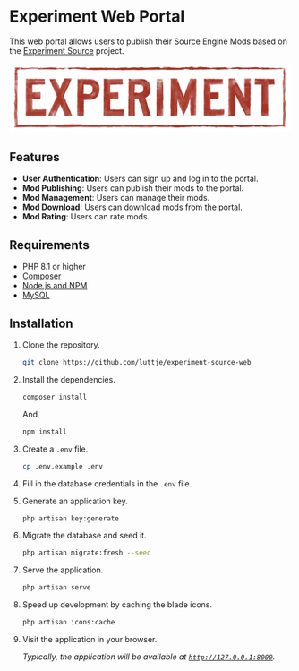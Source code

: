 # Experiment Web Portal

This web portal allows users to publish their Source Engine Mods based on the [Experiment Source](https://github.com/luttje/experiment-source) project.

<div align="middle">

![Experiment Redux logo](./logo.png)

</div>

## Features

- **User Authentication**: Users can sign up and log in to the portal.
- **Mod Publishing**: Users can publish their mods to the portal.
- **Mod Management**: Users can manage their mods.
- **Mod Download**: Users can download mods from the portal.
- **Mod Rating**: Users can rate mods.

## Requirements

- PHP 8.1 or higher
- [Composer](https://getcomposer.org)
- [Node.js and NPM](https://nodejs.org)
- [MySQL](https://www.mysql.com)

## Installation

1. Clone the repository.

    ```bash
    git clone https://github.com/luttje/experiment-source-web
    ```

2. Install the dependencies.

    ```bash
    composer install
    ```

    And

    ```bash
    npm install
    ```

3. Create a `.env` file.

    ```bash
    cp .env.example .env
    ```

4. Fill in the database credentials in the `.env` file.

5. Generate an application key.

    ```bash
    php artisan key:generate
    ```

6. Migrate the database and seed it.

    ```bash
    php artisan migrate:fresh --seed
    ```

7. Serve the application.

    ```bash
    php artisan serve
    ```

8. Speed up development by caching the blade icons.

    ```bash
    php artisan icons:cache
    ```

9. Visit the application in your browser.

    *Typically, the application will be available at [`http://127.0.0.1:8000`](http://127.0.0.1:8000).*
